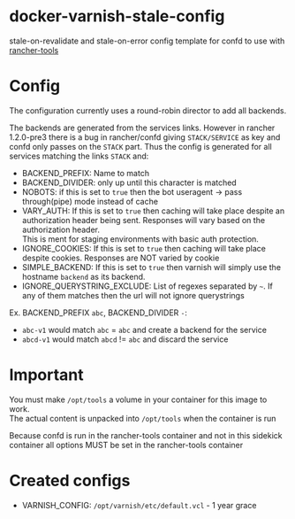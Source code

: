 # docker-varnish-stale-config
stale-on-revalidate and stale-on-error config template for confd to use with [rancher-tools](https://github.com/rawmind0/rancher-tools)

# Config
The configuration currently uses a round-robin director to add all backends.

The backends are generated from the services links. However in rancher 1.2.0-pre3 there is a bug in
rancher/confd giving `STACK/SERVICE` as key and confd only passes on the `STACK` part. Thus the config is generated
for all services matching the links `STACK` and:
- BACKEND\_PREFIX: Name to match
- BACKEND\_DIVIDER: only up until this character is matched  
- NOBOTS: if this is set to `true` then the bot useragent -> pass through(pipe) mode instead of cache
- VARY\_AUTH: If this is set to `true` then caching will take place despite an authorization header being sent. Responses
  will vary based on the authorization header.  
  This is ment for staging environments with basic auth protection.
- IGNORE\_COOKIES: If this is set to `true` then caching will take place despite cookies. Responses are NOT varied by cookie  
- SIMPLE\_BACKEND: If this is set to `true` then varnish will simply use the
  hostname `backend` as its backend.
- IGNORE_QUERYSTRING_EXCLUDE: List of regexes separated by `~`. If any of them matches then the url will not ignore querystrings

Ex. BACKEND\_PREFIX `abc`, BACKEND_DIVIDER `-`:
- `abc-v1` would match `abc` = `abc` and create a backend for the service
- `abcd-v1` would match `abcd` != `abc` and discard the service

# Important
You must make `/opt/tools` a volume in your container for this image to work.  
The actual content is unpacked into `/opt/tools` when the container is run

Because confd is run in the rancher-tools container and not in this sidekick container all options MUST be set in the
rancher-tools container

# Created configs
- VARNISH_CONFIG: `/opt/varnish/etc/default.vcl` - 1 year grace  

